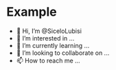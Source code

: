 # Example

- 👋 Hi, I’m @SiceloLubisi
- 👀 I’m interested in ...
- 🌱 I’m currently learning ...
- 💞️ I’m looking to collaborate on ...
- 📫 How to reach me ...

<!---
SiceloLubisi/SiceloLubisi is a ✨ special ✨ repository because its `README.md` (this file) appears on your GitHub profile.
You can click the Preview link to take a look at your changes.
--->
